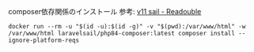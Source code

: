 composer依存関係のインストール
参考: [v11 sail - Readouble](https://readouble.com/laravel/11.x/ja/sail.html#installing-composer-dependencies-for-existing-projects)

```
docker run --rm -u "$(id -u):$(id -g)" -v "$(pwd):/var/www/html" -w /var/www/html laravelsail/php84-composer:latest composer install --ignore-platform-reqs
```
